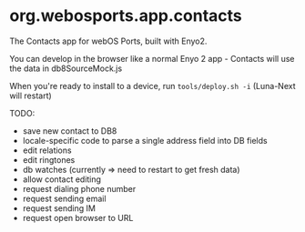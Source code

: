 org.webosports.app.contacts
===========================

The Contacts app for webOS Ports, built with Enyo2.

You can develop in the browser like a normal Enyo 2 app - Contacts
will use the data in db8SourceMock.js

When you're ready to install to a device, run `tools/deploy.sh -i`
(Luna-Next will restart)

TODO:
* save new contact to DB8
* locale-specific code to parse a single address field into DB fields
* edit relations
* edit ringtones
* db watches (currently => need to restart to get fresh data)
* allow contact editing
* request dialing phone number
* request sending email
* request sending IM
* request open browser to URL
